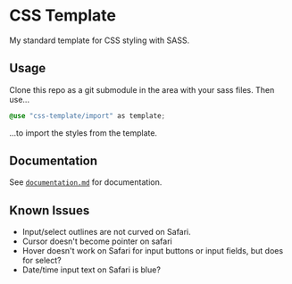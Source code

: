# CSS Template

My standard template for CSS styling with SASS.

## Usage

Clone this repo as a git submodule in the area with your sass files. Then use...

```css
@use "css-template/import" as template;
```

...to import the styles from the template.

## Documentation

See [`documentation.md`](/documentation.md) for documentation.

## Known Issues

- Input/select outlines are not curved on Safari.
- Cursor doesn't become pointer on safari
- Hover doesn't work on Safari for input buttons or input fields, but does for select?
- Date/time input text on Safari is blue?
